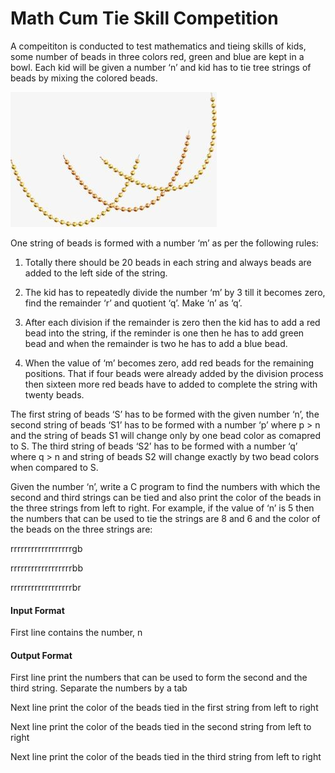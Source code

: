 # Math Cum Tie Skill Competition

A compeititon is conducted to test mathematics and tieing skills of kids, some
number of beads in three colors red, green and blue are kept in a bowl. Each kid
will be given a number ‘n’ and kid has to tie tree strings of beads by mixing the
colored beads.

![beads image](./pic.jpeg)

One string of beads is formed with a number ‘m’ as per the following rules:

1. Totally there should be 20 beads in each string and always beads are added to
the left side of the string.

2. The kid has to repeatedly divide the number ‘m’ by 3 till it becomes zero, find
the remainder ‘r’ and quotient ‘q’. Make ‘n’ as ‘q’.

3. After each division if the remainder is zero then the kid has to add a red bead
into the string, if the reminder is one then he has to add green bead and when
the remainder is two he has to add a blue bead.

4. When the value of ‘m’ becomes zero, add red beads for the remaining
positions. That if four beads were already added by the division process then
sixteen more red beads have to added to complete the string with twenty beads.

The first string of beads ‘S’ has to be formed with the given number ‘n’, the
second string of beads ‘S1’ has to be formed with a number ‘p’ where p > n and
the string of beads S1 will change only by one bead color as comapred to S. The
third string of beads ‘S2’ has to be formed with a number ‘q’ where q > n and
string of beads S2 will change exactly by two bead colors when compared to S.

Given the number ‘n’, write a C program to find the numbers with which the
second and third strings can be tied and also print the color of the beads in the
three strings from left to right. For example, if the value of ‘n’ is 5 then the
numbers that can be used to tie the strings are 8 and 6 and the color of the
beads on the three strings are:

rrrrrrrrrrrrrrrrrrgb

rrrrrrrrrrrrrrrrrrbb

rrrrrrrrrrrrrrrrrrbr

#### Input Format

First line contains the number, n

#### Output Format

First line print the numbers that can be used to form the second and the third
string. Separate the numbers by a tab

Next line print the color of the beads tied in the first string from left to right

Next line print the color of the beads tied in the second string from left to right

Next line print the color of the beads tied in the third string from left to right